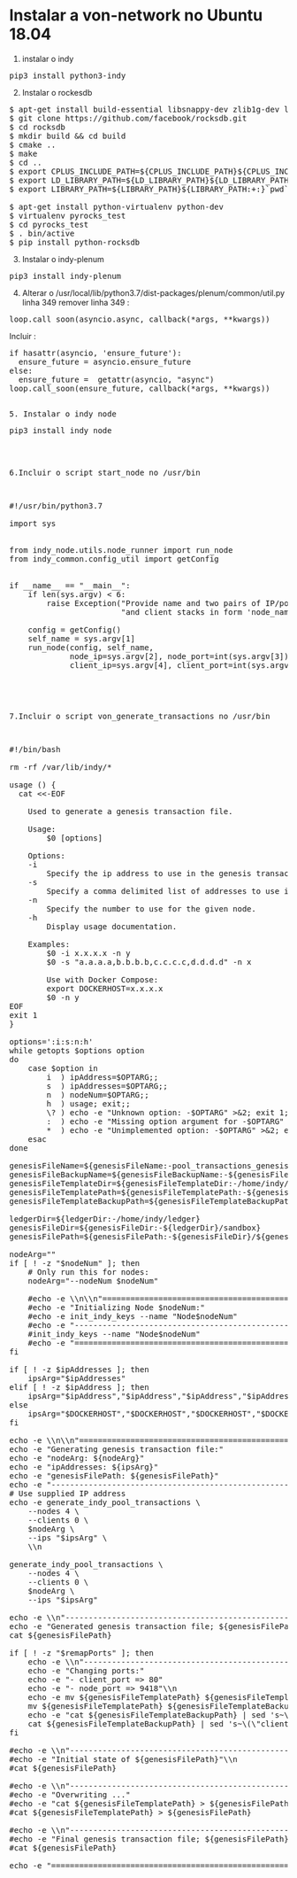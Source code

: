 # Instalar a von-network no Ubuntu 18.04

1. instalar o indy
<pre>
pip3 install python3-indy
</pre>

2. Instalar o rockesdb
<pre>
$ apt-get install build-essential libsnappy-dev zlib1g-dev libbz2-dev libgflags-dev liblz4-dev
$ git clone https://github.com/facebook/rocksdb.git
$ cd rocksdb
$ mkdir build && cd build
$ cmake ..
$ make
$ cd ..
$ export CPLUS_INCLUDE_PATH=${CPLUS_INCLUDE_PATH}${CPLUS_INCLUDE_PATH:+:}`pwd`/include/
$ export LD_LIBRARY_PATH=${LD_LIBRARY_PATH}${LD_LIBRARY_PATH:+:}`pwd`/build/
$ export LIBRARY_PATH=${LIBRARY_PATH}${LIBRARY_PATH:+:}`pwd`/build/

$ apt-get install python-virtualenv python-dev
$ virtualenv pyrocks_test
$ cd pyrocks_test
$ . bin/active
$ pip install python-rocksdb
</pre>

3. Instalar o indy-plenum
<pre>
pip3 install indy-plenum
</pre>

4. Alterar o /usr/local/lib/python3.7/dist-packages/plenum/common/util.py linha 349
remover linha 349 : 
<pre>
loop.call_soon(asyncio.async, callback(*args, **kwargs))
</pre>
Incluir :
<pre>
if hasattr(asyncio, 'ensure_future'):
  ensure_future = asyncio.ensure_future
else:
  ensure_future =  getattr(asyncio, "async")
loop.call_soon(ensure_future, callback(*args, **kwargs))
<pre>

5. Instalar o indy node
<pre>
pip3 install indy_node
</pre>

6.Incluir o script start_node no /usr/bin

<pre>
#!/usr/bin/python3.7

import sys


from indy_node.utils.node_runner import run_node
from indy_common.config_util import getConfig


if __name__ == "__main__":
    if len(sys.argv) < 6:
        raise Exception("Provide name and two pairs of IP/port for running the node "
                        "and client stacks in form 'node_name node_ip node_port client_ip client_port'")

    config = getConfig()
    self_name = sys.argv[1]
    run_node(config, self_name,
             node_ip=sys.argv[2], node_port=int(sys.argv[3]),
             client_ip=sys.argv[4], client_port=int(sys.argv[5]))

</pre>

7.Incluir o script von_generate_transactions  no /usr/bin

<pre>
#!/bin/bash

rm -rf /var/lib/indy/*

usage () {
  cat <<-EOF

    Used to generate a genesis transaction file.

    Usage:
        $0 [options]

    Options:
    -i <ip address>
        Specify the ip address to use in the genesis transaction file.
    -s <ip addresses>
        Specify a comma delimited list of addresses to use in the genesis transaction file.
    -n <node number>
        Specify the number to use for the given node.
    -h
        Display usage documentation.

    Examples:
        $0 -i x.x.x.x -n y
        $0 -s "a.a.a.a,b.b.b.b,c.c.c.c,d.d.d.d" -n x

        Use with Docker Compose:
        export DOCKERHOST=x.x.x.x
        $0 -n y
EOF
exit 1
}

options=':i:s:n:h'
while getopts $options option
do
    case $option in
        i  ) ipAddress=$OPTARG;;
        s  ) ipAddresses=$OPTARG;;
        n  ) nodeNum=$OPTARG;;
        h  ) usage; exit;;
        \? ) echo -e "Unknown option: -$OPTARG" >&2; exit 1;;
        :  ) echo -e "Missing option argument for -$OPTARG" >&2; exit 1;;
        *  ) echo -e "Unimplemented option: -$OPTARG" >&2; exit 1;;
    esac
done

genesisFileName=${genesisFileName:-pool_transactions_genesis}
genesisFileBackupName=${genesisFileBackupName:-${genesisFileName}.old}
genesisFileTemplateDir=${genesisFileTemplateDir:-/home/indy/.indy-cli/networks/sandbox}
genesisFileTemplatePath=${genesisFileTemplatePath:-${genesisFileTemplateDir}/${genesisFileName}}
genesisFileTemplateBackupPath=${genesisFileTemplateBackupPath:-${genesisFileTemplateDir}/${genesisFileBackupName}}

ledgerDir=${ledgerDir:-/home/indy/ledger}
genesisFileDir=${genesisFileDir:-${ledgerDir}/sandbox}
genesisFilePath=${genesisFilePath:-${genesisFileDir}/${genesisFileName}}

nodeArg=""
if [ ! -z "$nodeNum" ]; then
    # Only run this for nodes:
    nodeArg="--nodeNum $nodeNum"

    #echo -e \\n\\n"================================================================================================"
    #echo -e "Initializing Node $nodeNum:"
    #echo -e init_indy_keys --name "Node$nodeNum"
    #echo -e "------------------------------------------------------------------------------------------------"
    #init_indy_keys --name "Node$nodeNum"
    #echo -e "================================================================================================"
fi

if [ ! -z $ipAddresses ]; then
    ipsArg="$ipAddresses"
elif [ ! -z $ipAddress ]; then
    ipsArg="$ipAddress","$ipAddress","$ipAddress","$ipAddress"
else
    ipsArg="$DOCKERHOST","$DOCKERHOST","$DOCKERHOST","$DOCKERHOST"
fi

echo -e \\n\\n"================================================================================================"
echo -e "Generating genesis transaction file:"
echo -e "nodeArg: ${nodeArg}"
echo -e "ipAddresses: ${ipsArg}"
echo -e "genesisFilePath: ${genesisFilePath}"
echo -e "------------------------------------------------------------------------------------------------"
# Use supplied IP address
echo -e generate_indy_pool_transactions \
    --nodes 4 \
    --clients 0 \
    $nodeArg \
    --ips "$ipsArg" \
    \\n

generate_indy_pool_transactions \
    --nodes 4 \
    --clients 0 \
    $nodeArg \
    --ips "$ipsArg"

echo -e \\n"------------------------------------------------------------------------------------------------"
echo -e "Generated genesis transaction file; ${genesisFilePath}"\\n
cat ${genesisFilePath}

if [ ! -z "$remapPorts" ]; then
    echo -e \\n"------------------------------------------------------------------------------------------------"
    echo -e "Changing ports:"
    echo -e "- client_port => 80"
    echo -e "- node_port => 9418"\\n
    echo -e mv ${genesisFileTemplatePath} ${genesisFileTemplateBackupPath}
    mv ${genesisFileTemplatePath} ${genesisFileTemplateBackupPath}
    echo -e "cat ${genesisFileTemplateBackupPath} | sed 's~\(\"client_port\":\).\{4\}\(,\)~\180\2~g' | sed 's~\(\"node_port\":\).\{4\}\(,\)~\19418\2~g' > ${genesisFileTemplatePath}"
    cat ${genesisFileTemplateBackupPath} | sed 's~\(\"client_port\":\).\{4\}\(,\)~\180\2~g' | sed 's~\(\"node_port\":\).\{4\}\(,\)~\19418\2~g' > ${genesisFileTemplatePath}
fi

#echo -e \\n"------------------------------------------------------------------------------------------------"
#echo -e "Initial state of ${genesisFilePath}"\\n
#cat ${genesisFilePath}

#echo -e \\n"------------------------------------------------------------------------------------------------"
#echo -e "Overwriting ..."
#echo -e "cat ${genesisFileTemplatePath} > ${genesisFilePath}"
#cat ${genesisFileTemplatePath} > ${genesisFilePath}

#echo -e \\n"------------------------------------------------------------------------------------------------"
#echo -e "Final genesis transaction file; ${genesisFilePath}"\\n
#cat ${genesisFilePath}

echo -e "================================================================================================"\\n
</pre>
